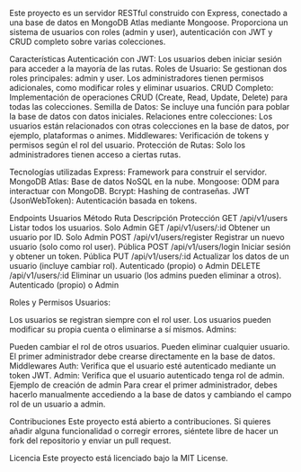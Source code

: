 Este proyecto es un servidor RESTful construido con Express, conectado a una base de datos en MongoDB Atlas mediante Mongoose. Proporciona un sistema de usuarios con roles (admin y user), autenticación con JWT y CRUD completo sobre varias colecciones.

Características
Autenticación con JWT: Los usuarios deben iniciar sesión para acceder a la mayoría de las rutas.
Roles de Usuario: Se gestionan dos roles principales: admin y user. Los administradores tienen permisos adicionales, como modificar roles y eliminar usuarios.
CRUD Completo: Implementación de operaciones CRUD (Create, Read, Update, Delete) para todas las colecciones.
Semilla de Datos: Se incluye una función para poblar la base de datos con datos iniciales.
Relaciones entre colecciones: Los usuarios están relacionados con otras colecciones en la base de datos, por ejemplo, plataformas o animes.
Middlewares: Verificación de tokens y permisos según el rol del usuario.
Protección de Rutas: Solo los administradores tienen acceso a ciertas rutas.

Tecnologías utilizadas
Express: Framework para construir el servidor.
MongoDB Atlas: Base de datos NoSQL en la nube.
Mongoose: ODM para interactuar con MongoDB.
Bcrypt: Hashing de contraseñas.
JWT (JsonWebToken): Autenticación basada en tokens.

Endpoints
Usuarios
Método	Ruta	Descripción	Protección
GET	/api/v1/users	Listar todos los usuarios.	Solo Admin
GET	/api/v1/users/:id	Obtener un usuario por ID.	Solo Admin
POST	/api/v1/users/register	Registrar un nuevo usuario (solo como rol user).	Pública
POST	/api/v1/users/login	Iniciar sesión y obtener un token.	Pública
PUT	/api/v1/users/:id	Actualizar los datos de un usuario (incluye cambiar rol).	Autenticado (propio) o Admin
DELETE	/api/v1/users/:id	Eliminar un usuario (los admins pueden eliminar a otros).	Autenticado (propio) o Admin

Roles y Permisos
Usuarios:

Los usuarios se registran siempre con el rol user.
Los usuarios pueden modificar su propia cuenta o eliminarse a sí mismos.
Admins:

Pueden cambiar el rol de otros usuarios.
Pueden eliminar cualquier usuario.
El primer administrador debe crearse directamente en la base de datos.
Middlewares
Auth: Verifica que el usuario esté autenticado mediante un token JWT.
Admin: Verifica que el usuario autenticado tenga rol de admin.
Ejemplo de creación de admin
Para crear el primer administrador, debes hacerlo manualmente accediendo a la base de datos y cambiando el campo rol de un usuario a admin.

Contribuciones
Este proyecto está abierto a contribuciones. Si quieres añadir alguna funcionalidad o corregir errores, siéntete libre de hacer un fork del repositorio y enviar un pull request.

Licencia
Este proyecto está licenciado bajo la MIT License.
